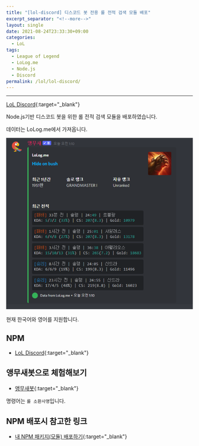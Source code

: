 ```yaml
---
title: "[lol-discord] 디스코드 봇 전용 롤 전적 검색 모듈 배포"
excerpt_separator: "<!--more-->"
layout: single
date: 2021-08-24T23:33:30+09:00
categories:
  - LoL
tags:
  - League of Legend
  - LoLog.me
  - Node.js
  - Discord
permalink: /lol/lol-discord/
---
```

---
[LoL Discord](https://www.npmjs.com/package/lol-discord){:target="_blank"}

Node.js기반 디스코드 봇을 위한 롤 전적 검색 모듈을 배포하였습니다.

데이터는 LoLog.me에서 가져옵니다.
<!--more-->

![capture](/assets/post-images/lol-discord/lol.png)

현재 한국어와 영어를 지원합니다.

## NPM
* [LoL Discord](https://www.npmjs.com/package/lol-discord){:target="_blank"}

## 앵무새봇으로 체험해보기
* [앵무새봇](https://koreanbots.dev/bots/795333228662751253){:target="_blank"}

명령어는 `롤 소환사명`입니다.

## NPM 배포시 참고한 링크
* [내 NPM 패키지(모듈) 배포하기](https://heropy.blog/2019/01/31/node-js-npm-module-publish//){:target="_blank"}